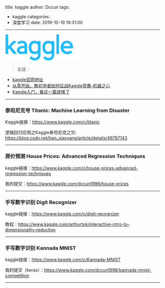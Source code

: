 title: kaggle
author: Dccun
tags:
  - kaggle
categories:
  - 深度学习
date: 2019-10-19 19:31:00
---
![upload successful](/images/pasted-7.png)
>友链：
- [kaggle官网地址](https://www.kaggle.com/)
- [从零开始，教初学者如何征战Kaggle竞赛-机器之心](https://zhuanlan.zhihu.com/p/33087591)
- [Kaggle入门，看这一篇就够了](https://mp.weixin.qq.com/s?__biz=MzA4NTg4NjgxNw==&mid=2656591524&idx=2&sn=fad7a161ed1d6e7f3a55258b359ae900&chksm=847decaab30a65bcb33cf3f516a19ded0c42c3af36e41aec9cbd144d9d2b377475d3e1eb783a&scene=21#wechat_redirect)

<!--more-->

***

### 泰坦尼克号 Titanic: Machine Learning from Disaster
Kaggle链接：https://www.kaggle.com/c/titanic

逻辑回归应用之Kaggle泰坦尼克之灾:
https://blog.csdn.net/han_xiaoyang/article/details/49797143

***

### 房价预测 House Prices: Advanced Regression Techniques
kaggle链接：https://www.kaggle.com/c/house-prices-advanced-regression-techniques

我的提交：https://www.kaggle.com/dccun1998/house-prices

***

### 手写数字识别 Digit Recognizer
kaggle链接：https://www.kaggle.com/c/digit-recognizer

教程：https://www.kaggle.com/arthurtok/interactive-intro-to-dimensionality-reduction

***

### 手写数字识别 Kannada MNIST
kaggle链接：https://www.kaggle.com/c/Kannada-MNIST

我的提交（keras）：https://www.kaggle.com/dccun1998/kannada-mnist-competition

***